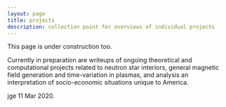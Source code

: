 ```yaml
---
layout: page
title: projects
description: collection point for overviews of individual projects
---
```


This page is under construction too. 

Currently in preparation are writeups of ongoing theoretical and computational projects related to neutron star interiors, general magnetic field generation and time-variation in plasmas, and analysis an interpretation of socio-economic situations unique to America.   

jge 11 Mar 2020.